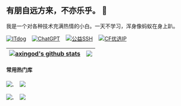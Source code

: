 ## 有朋自远方来，不亦乐乎。 👋

我是一个对各种技术充满热情的小白。一天不学习，浑身像蚂蚁在身上趴。

[![ITdog](https://img.shields.io/badge/ITdog-8A2BE2)](https://www.itdog.cn/tcping)&nbsp;&nbsp;&nbsp;&nbsp;[![ChatGPT](https://img.shields.io/badge/ChatGPT-8A2BE2)](https://chatgpt.com/)&nbsp;&nbsp;&nbsp;&nbsp;[![公益SSH](https://img.shields.io/badge/公益SSH-8A2BE2)](https://webssh.090227.xyz/)&nbsp;&nbsp;&nbsp;&nbsp;[![CF优选IP](https://img.shields.io/badge/官方优选IP-8A2BE2)](https://cf.090227.xyz/)

| <a href="https://github.com/axingod"><img align="center" src="https://github-readme-stats.vercel.app/api?username=axingod&show_icons=true&hide=contribs&theme=ambient_gradient&hide_border=true" alt="axingod's github stats" /></a> | <a href="https://github.com/axingod"><img align="center" src="https://github-readme-stats.vercel.app/api/top-langs/?username=axingod&layout=compact&theme=ambient_gradient&hide_border=true" /></a> |
| ------------- | ------------- |

#### 常用热门库

<a href="https://github.com/cmliu/edgetunnel">
  <img align="center" src="https://github-readme-stats.vercel.app/api/pin/?username=cmliu&repo=edgetunnel&theme=buefy" />
</a>
&nbsp;&nbsp;&nbsp;
<a href="https://github.com/fscarmen2/Argo-Nezha-Service-Container">
  <img align="center" src="https://github-readme-stats.vercel.app/api/pin/?username=fscarmen2&repo=Argo-Nezha-Service-Container&theme=buefy" />
</a>
<br />
<br />
<a href="https://github.com/eooce/Sing-box">
  <img align="center" src="https://github-readme-stats.vercel.app/api/pin/?username=eooce&repo=Sing-box&theme=buefy" />
</a>
&nbsp;&nbsp;&nbsp;
<a href="https://github.com/bh-qt/Cloudflare-IP-SpeedTest">
  <img align="center" src="https://github-readme-stats.vercel.app/api/pin/?username=bh-qt&repo=Cloudflare-IP-SpeedTest&theme=buefy" />
</a>
<br />
